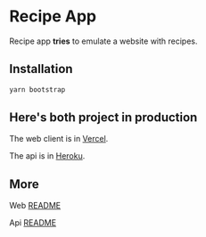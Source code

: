 # Recipe App

Recipe app **tries** to emulate a website with recipes.

## Installation

```bash
yarn bootstrap
```

## Here's both project in production

The web client is in [Vercel](https://recipe-app-chazita.vercel.app/).

The api is in [Heroku](https://chaza-recipe-app.herokuapp.com/api/).

## More

Web [README](https://github.com/Chazita/recipe-app/tree/master/packages/web)

Api [README](https://github.com/Chazita/recipe-app/tree/master/packages/api)
